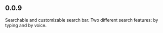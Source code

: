 ## 0.0.9

Searchable and customizable search bar. Two different search features: by typing and by voice.
